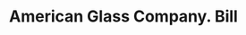 ---
doi: 10.7916/D8JD67SM
date_other: '1850'
date_other_textual: 1850-1859
form: printed ephemera
genre:
- Invoices
name:
- American Glass Company
object_in_context_url: https://biggert.cul.columbia.edu/items/view/ave_biggert_00326
subject_hierarchical_geographic:
- Boston, Massachusetts, United States
subject_name:
- American Glass Company
title: American Glass Company. Bill
sort_title: American Glass Company. Bill
call_number: ave_biggert_00326
coordinates:
- 42.35805555555556,-71.06361111111111
pid: ave_biggert_00326
identifiers: ave_biggert_00326
thumbnail: https://derivativo-3.library.columbia.edu/iiif/2/ldpd:344086/full/!256,256/0/native.jpg
permalink: "/items/ave_biggert_00326/"
layout: iiif-image-page
---